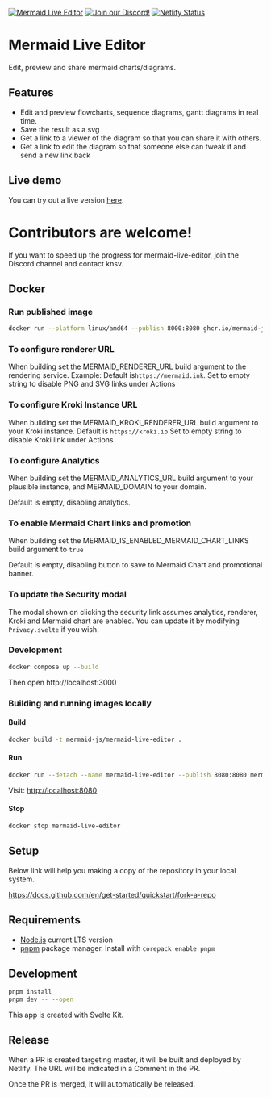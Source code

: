 [![Mermaid Live Editor](https://img.shields.io/endpoint?url=https://dashboard.cypress.io/badge/detailed/2ckppp/master&style=flat&logo=cypress)](https://dashboard.cypress.io/projects/2ckppp/runs)
[![Join our Discord!](https://img.shields.io/static/v1?message=join%20chat&color=9cf&logo=discord&label=discord)](https://discord.gg/sKeNQX4Wtj)
[![Netlify Status](https://api.netlify.com/api/v1/badges/27fa023d-7c73-4a3f-9791-b3b657a47100/deploy-status)](https://app.netlify.com/sites/mermaidjs/deploys)

# Mermaid Live Editor

Edit, preview and share mermaid charts/diagrams.

## Features

- Edit and preview flowcharts, sequence diagrams, gantt diagrams in real time.
- Save the result as a svg
- Get a link to a viewer of the diagram so that you can share it with others.
- Get a link to edit the diagram so that someone else can tweak it and send a new link back

## Live demo

You can try out a live version [here](https://mermaid.live/).

# Contributors are welcome!

If you want to speed up the progress for mermaid-live-editor, join the Discord channel and contact knsv.

## Docker

### Run published image

```bash
docker run --platform linux/amd64 --publish 8000:8080 ghcr.io/mermaid-js/mermaid-live-editor
```

### To configure renderer URL

When building set the MERMAID_RENDERER_URL build argument to the rendering
service.
Example:
Default is`https://mermaid.ink`.
Set to empty string to disable PNG and SVG links under Actions

### To configure Kroki Instance URL

When building set the MERMAID_KROKI_RENDERER_URL build argument to your Kroki
instance.
Default is `https://kroki.io`
Set to empty string to disable Kroki link under Actions

### To configure Analytics

When building set the MERMAID_ANALYTICS_URL build argument to your plausible instance, and MERMAID_DOMAIN to your domain.

Default is empty, disabling analytics.

### To enable Mermaid Chart links and promotion

When building set the MERMAID_IS_ENABLED_MERMAID_CHART_LINKS build argument to `true`

Default is empty, disabling button to save to Mermaid Chart and promotional banner.

### To update the Security modal

The modal shown on clicking the security link assumes analytics, renderer, Kroki
and Mermaid chart are enabled. You can update it by modifying `Privacy.svelte`
if you wish.

### Development

```bash
docker compose up --build
```

Then open http://localhost:3000

### Building and running images locally

#### Build

```bash
docker build -t mermaid-js/mermaid-live-editor .
```

#### Run

```bash
docker run --detach --name mermaid-live-editor --publish 8080:8080 mermaid-js/mermaid-live-editor
```

Visit: <http://localhost:8080>

#### Stop

```bash
docker stop mermaid-live-editor
```

## Setup

Below link will help you making a copy of the repository in your local system.

https://docs.github.com/en/get-started/quickstart/fork-a-repo

## Requirements

- [Node.js](https://nodejs.org/en/) current LTS version
- [pnpm](https://pnpm.io/) package manager. Install with `corepack enable pnpm`

## Development

```sh
pnpm install
pnpm dev -- --open
```

This app is created with Svelte Kit.

## Release

When a PR is created targeting master, it will be built and deployed by Netlify.
The URL will be indicated in a Comment in the PR.

Once the PR is merged, it will automatically be released.
